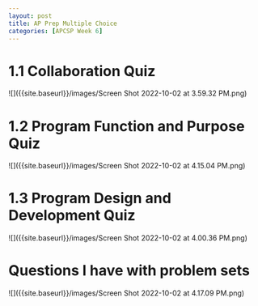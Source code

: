 ```yaml
---
layout: post
title: AP Prep Multiple Choice
categories: [APCSP Week 6]
---
```

# 1.1 Collaboration Quiz
![]({{site.baseurl}}/images/Screen Shot 2022-10-02 at 3.59.32 PM.png) 
# 1.2 Program Function and Purpose Quiz
![]({{site.baseurl}}/images/Screen Shot 2022-10-02 at 4.15.04 PM.png) 
# 1.3 Program Design and Development Quiz
![]({{site.baseurl}}/images/Screen Shot 2022-10-02 at 4.00.36 PM.png) 

# Questions I have with problem sets
![]({{site.baseurl}}/images/Screen Shot 2022-10-02 at 4.17.09 PM.png)